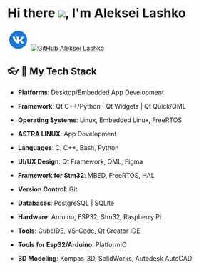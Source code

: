 # Hi there <img src="https://media.giphy.com/media/hvRJCLFzcasrR4ia7z/giphy.gif" width="25px">, I'm Aleksei Lashko

[![Vk: Aleksei Lashko](https://github.com/LASHKOAG/LASHKOAG/blob/main/source/icons8-vk-circled-48.png)](https://vk.com/la6ko)
[![GitHub Aleksei Lashko](https://img.shields.io/github/followers/LASHKOAG?label=follow&style=social)](https://github.com/LASHKOAG)

<!--
<a href="https://vk.com/la6ko" target="blank"><img align="center" src="https://icons8.com/icon/114452/vk-circled" height="100" /></a>

"https://www.google.com/
src="https://img.icons8.com/color/344/telegram-app--v1.png"
**LASHKOAG/LASHKOAG** is a ✨ _special_ ✨ repository because its `README.md` (this file) appears on your GitHub profile.

Here are some ideas to get you started:

- 🔭 I’m currently working on ...
- 🌱 I’m currently learning ...
- 👯 I’m looking to collaborate on ...
- 🤔 I’m looking for help with ...
- 💬 Ask me about ...
- 📫 How to reach me: ...
- 😄 Pronouns: ...
- ⚡ Fun fact: ...
-->

## 👓︎ 🔧 My Tech Stack

- **Platforms**: Desktop/Embedded App Development
- **Framework**: Qt C++/Python | Qt Widgets | Qt Quick/QML

- **Operating Systems**: Linux, Embedded Linux, FreeRTOS
- **ASTRA LINUX**: App Development

- **Languages**: C, C++, Bash, Python
- **UI/UX Design**: Qt Framework, QML, Figma

- **Framework for Stm32**: MBED, FreeRTOS, HAL

- **Version Control**: Git
- **Databases**: PostgreSQL | SQLite

- **Hardware**: Arduino, ESP32, Stm32, Raspberry Pi
- **Tools**: CubeIDE, VS-Code, Qt Creator IDE
- **Tools for Esp32/Arduino**: PlatformIO

- **3D Modeling**: Kompas-3D, SolidWorks, Autodesk AutoCAD


